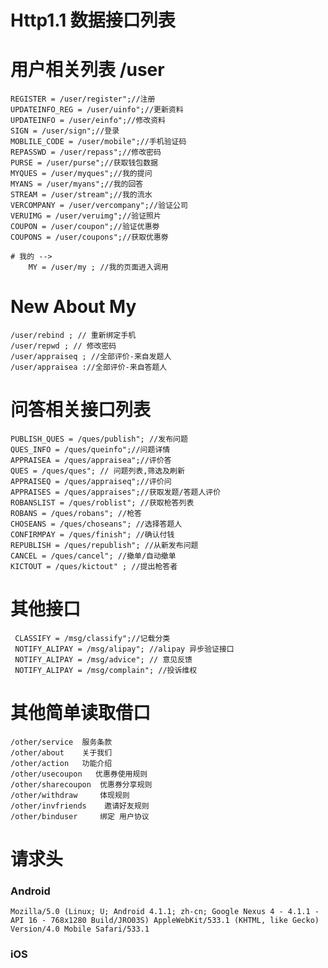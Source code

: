 # Http1.1 数据接口列表
# 用户相关列表 /user
	REGISTER = /user/register";//注册
	UPDATEINFO_REG = /user/uinfo";//更新资料
	UPDATEINFO = /user/einfo";//修改资料
	SIGN = /user/sign";//登录
	MOBLILE_CODE = /user/mobile";//手机验证码
	REPASSWD = /user/repass";//修改密码
	PURSE = /user/purse";//获取钱包数据
	MYQUES = /user/myques";//我的提问  
	MYANS = /user/myans";//我的回答 
	STREAM = /user/stream";//我的流水  
	VERCOMPANY = /user/vercompany";//验证公司
	VERUIMG = /user/veruimg";//验证照片
	COUPON = /user/coupon";//验证优惠劵
	COUPONS = /user/coupons";//获取优惠劵  

	# 我的 -->
		MY = /user/my ; //我的页面进入调用
	    
# New About My
    /user/rebind ; // 重新绑定手机
    /user/repwd ; // 修改密码
    /user/appraiseq ; //全部评价-来自发题人
    /user/appraisea ://全部评价-来自答题人
    
	
# 问答相关接口列表
    PUBLISH_QUES = /ques/publish"; //发布问题   
    QUES_INFO = /ques/queinfo";//问题详情
    APPRAISEA = /ques/appraisea";//评价答
    QUES = /ques/ques"; // 问题列表,筛选及刷新
    APPRAISEQ = /ques/appraiseq";//评价问   
    APPRAISES = /ques/appraises";//获取发题/答题人评价
    ROBANSLIST = /ques/roblist"; //获取枪答列表    
    ROBANS = /ques/robans"; //枪答        
    CHOSEANS = /ques/choseans"; //选择答题人      
    CONFIRMPAY = /ques/finish"; //确认付钱      
    REPUBLISH = /ques/republish"; //从新发布问题   
    CANCEL = /ques/cancel"; //撤单/自动撤单
    KICTOUT = /ques/kictout" ; //提出枪答者   
    

# 其他接口
     CLASSIFY = /msg/classify";//记载分类 
     NOTIFY_ALIPAY = /msg/alipay"; //alipay 异步验证接口
     NOTIFY_ALIPAY = /msg/advice"; // 意见反馈
     NOTIFY_ALIPAY = /msg/complain"; //投诉维权
     
# 其他简单读取借口
    /other/service  服务条款
    /other/about    关于我们
    /other/action   功能介绍
    /other/usecoupon   优惠券使用规则
    /other/sharecoupon  优惠券分享规则
    /other/withdraw     体现规则
    /other/invfriends    邀请好友规则
    /other/binduser     绑定 用户协议
    
# 请求头

### Android 
    Mozilla/5.0 (Linux; U; Android 4.1.1; zh-cn; Google Nexus 4 - 4.1.1 - API 16 - 768x1280 Build/JRO03S) AppleWebKit/533.1 (KHTML, like Gecko) Version/4.0 Mobile Safari/533.1
### iOS
    